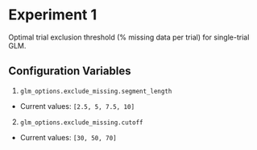 # Experiment 1
Optimal trial exclusion threshold (% missing data per trial) for single-trial GLM.

## Configuration Variables
1. `glm_options.exclude_missing.segment_length`
  - Current values: `[2.5, 5, 7.5, 10]`
2. `glm_options.exclude_missing.cutoff`
  - Current values: `[30, 50, 70]`
